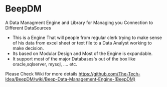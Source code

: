 # BeepDM

A Data Managment Engine and Library for Managing you Connection to Different DataSources 

  * This is a Engine That will people from regular clerk trying to make sense of his data from excel sheet or text file to a Data Analyst working to make decision.
  * Its based on Modular Design and Most of the Engine is expandable.
  * It support most of the major Databases's out of the box like oracle,sqlserver, mysql, .... etc.

Please Check Wiki for more details
https://github.com/The-Tech-Idea/BeepDM/wiki/Beep-Data-Management-Engine-(BeepDM)
